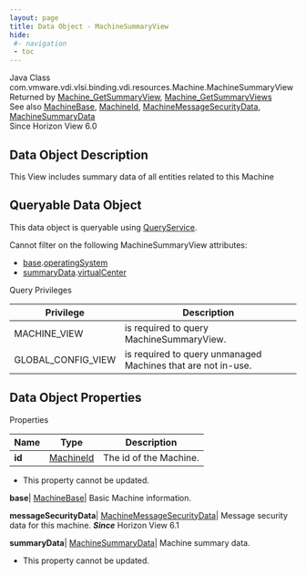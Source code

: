 ```yaml
---
layout: page
title: Data Object - MachineSummaryView
hide:
 #- navigation
 - toc
---
```






Java Class
    com.vmware.vdi.vlsi.binding.vdi.resources.Machine.MachineSummaryView  
Returned by
     [Machine_GetSummaryView](vdi.resources.Machine.md#getSummaryView), [Machine_GetSummaryViews](vdi.resources.Machine.md#getSummaryViews)  
See also
     [MachineBase](vdi.resources.Machine.MachineBase.md), [MachineId](vdi.entity.MachineId.md), [MachineMessageSecurityData](vdi.resources.Machine.MessageSecurityData.md), [MachineSummaryData](vdi.resources.Machine.SummaryData.md)  
Since 
    Horizon View 6.0

## Data Object Description 

This View includes summary data of all entities related to this Machine 

##  Queryable Data Object 

This data object is queryable using [QueryService](vdi.query.QueryService.md "QueryService"). 

Cannot filter on the following MachineSummaryView attributes: 

  * [base](vdi.resources.Machine.MachineSummaryView.md#base).[operatingSystem](vdi.resources.Machine.MachineBase.md#operatingSystem)
  * [summaryData](vdi.resources.Machine.MachineSummaryView.md#summaryData).[virtualCenter](vdi.resources.Machine.SummaryData.md#virtualCenter)



Query Privileges 

Privilege |  Description   
---|---  
MACHINE_VIEW|  is required to query MachineSummaryView.   
GLOBAL_CONFIG_VIEW|  is required to query unmanaged Machines that are not in-use.   
  


## Data Object Properties

Properties

Name |  Type |  Description   
---|---|---  
**id**| [MachineId](vdi.entity.MachineId.md)|  The id of the Machine.   


 * This property cannot be updated.

  
**base**| [MachineBase](vdi.resources.Machine.MachineBase.md)|  Basic Machine information.   
  
**messageSecurityData**| [MachineMessageSecurityData](vdi.resources.Machine.MessageSecurityData.md)|  Message security data for this machine.  **_Since_** Horizon View 6.1  
  
**summaryData**| [MachineSummaryData](vdi.resources.Machine.SummaryData.md)|  Machine summary data.   


 * This property cannot be updated.

  
  
  
   
  
  

